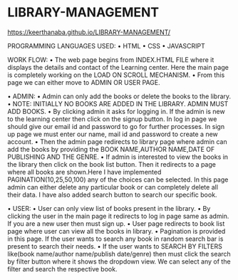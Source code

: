 # LIBRARY-MANAGEMENT

https://keerthanaba.github.io/LIBRARY-MANAGEMENT/

PROGRAMMING LANGUAGES USED:
•	HTML
•	CSS
•	JAVASCRIPT

WORK FLOW:
•	The web page begins from INDEX.HTML  FILE where it displays the details and contact of the Learning center. Here the main page is completely working on the LOAD ON SCROLL MECHANISM.
•	From this page we can either move to ADMIN OR USER PAGE.

•	ADMIN:
•	Admin can only add the books or delete the books to the library. 
•	NOTE:
INITIALLY NO BOOKS ARE ADDED IN THE LIBRARY. ADMIN MUST ADD BOOKS.
•	By clicking admin it asks for logging in. If the admin is new to the learning center then click on the signup button. In log in page we should give our email id and password to go for further processes. In sign up page we must enter our name, mail id and password to create a new account. 
•	Then the admin page redirects to library page where admin can add the books by providing the BOOK NAME,AUTHOR NAME,DATE OF PUBLISHING AND THE GENRE. 
•	If admin is interested to view the books in the library then click on the book list button. Then it redirects to a page where all books are shown.Here I have implemented PAGINATION(10,25,50,100) any of the choices can be selected. In this page admin can either delete any particular book or can completely delete all their data. I have also added search button to search our specific book.

•	USER:
•	User can only view list of books present in the library. 
•	By clicking the user in the main page it redirects to log in page same as admin. If you are a new user then must sign up.
•	User page redirects to book list page where user can view all the books in library.
•	Pagination is provided in this page. If the user wants to search any book in random search bar is present to search their needs.
•	If the user wants to SEARCH BY FILTERS like(book name/author name/publish date/genre) then must click the search by filter button where it shows the dropdown view. We can select any of the filter and search the respective book.


